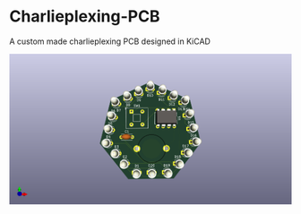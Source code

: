 # Charlieplexing-PCB

A custom made charlieplexing PCB designed in KiCAD

![PCB Footprint](CharlieplexerPCB_3DView_Front.png)
